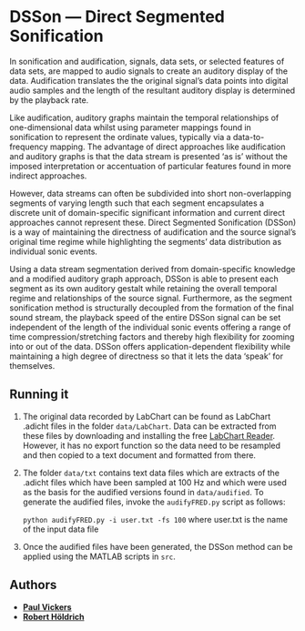 # DSSon &mdash; Direct Segmented Sonification

In sonification and audification, signals, data sets, or selected features of data sets, are mapped to audio signals to create an auditory display of the data. Audification translates the the original signal’s data points into digital audio samples and the length of the resultant auditory display is determined by the playback rate. 

Like audification, auditory graphs maintain the temporal relationships of one-dimensional data whilst using parameter mappings found in sonification to represent the ordinate values, typically via a data-to-frequency mapping. The advantage of direct approaches like audification and auditory graphs is that the data stream is presented ‘as is’ without the imposed interpretation or accentuation of particular features found in more indirect approaches. 

However, data streams can often be subdivided into short non-overlapping segments of varying length such that each segment encapsulates a discrete unit of domain-specific significant information and current direct approaches cannot represent these. Direct Segmented Sonification (DSSon) is a way of maintaining the directness of audification and the source signal’s original time regime while highlighting the segments’ data distribution as individual sonic events. 

Using a data stream segmentation derived from domain-specific knowledge and a modified auditory graph approach, DSSon is able to present each segment as its own auditory gestalt while retaining the overall temporal regime and relationships of the source signal. Furthermore, as the segment sonification method is structurally decoupled from the formation of the final sound stream, the playback speed of the entire DSSon signal can be set independent of the length of the individual sonic events offering a range of time compression/stretching factors and thereby high flexibility for zooming into or out of the data. DSSon offers application-dependent flexibility while maintaining a high degree of directness so that it lets the data ‘speak’ for themselves.

## Running it 
1. The original data recorded by LabChart can be found as LabChart .adicht files in 
the folder `data/LabChart`. Data can be extracted from these files by downloading and
installing the free [LabChart Reader](https://www.adinstruments.com/products/labchart-reader).
However, it has no export function so the data need to be resampled and then copied to
a text document and formatted from there.
2. The folder `data/txt` contains text data files which are extracts of the .adicht files
which have been sampled at 100 Hz and which were used as the basis for the audified versions
found in `data/audified`. To generate the audified files, invoke the `audifyFRED.py`
script as follows:

    `python audifyFRED.py -i user.txt -fs 100` where user.txt is the name of the input data file

3. Once the audified files have been generated, the DSSon method can be applied using
the MATLAB scripts in `src`.  

## Authors  
* [**Paul Vickers**](https://paulvickers.github.io)
* [**Robert Höldrich**](http://iem.kug.ac.at/en/people.html?tx_kugpeople_pi1%5Bperson_nr%5D=50114&cHash=eb4d7486e953326e239071165ea47ccf)